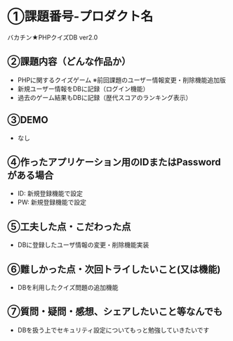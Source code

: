 # ①課題番号-プロダクト名

バカチン★PHPクイズDB ver2.0

## ②課題内容（どんな作品か）

- PHPに関するクイズゲーム ※前回課題のユーザー情報変更・削除機能追加版
- 新規ユーザー情報をDBに記録（ログイン機能）
- 過去のゲーム結果もDBに記録（歴代スコアのランキング表示）

## ③DEMO

- なし

## ④作ったアプリケーション用のIDまたはPasswordがある場合

- ID: 新規登録機能で設定
- PW: 新規登録機能で設定

## ⑤工夫した点・こだわった点

- DBに登録したユーザ情報の変更・削除機能実装

## ⑥難しかった点・次回トライしたいこと(又は機能)

- DBを利用したクイズ問題の追加機能

## ⑦質問・疑問・感想、シェアしたいこと等なんでも

- DBを扱う上でセキュリティ設定についてもっと勉強していきたいです